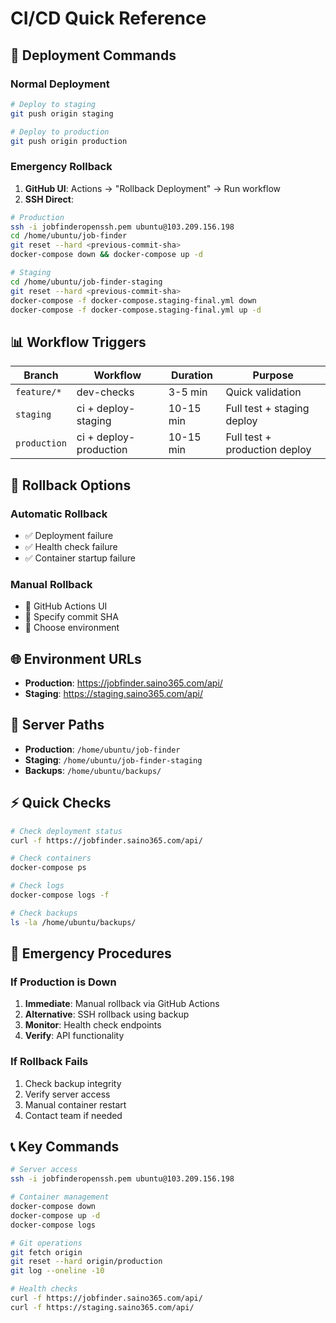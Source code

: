 # CI/CD Quick Reference

## 🚀 Deployment Commands

### Normal Deployment

```bash
# Deploy to staging
git push origin staging

# Deploy to production
git push origin production
```

### Emergency Rollback

1. **GitHub UI**: Actions → "Rollback Deployment" → Run workflow
2. **SSH Direct**:

```bash
# Production
ssh -i jobfinderopenssh.pem ubuntu@103.209.156.198
cd /home/ubuntu/job-finder
git reset --hard <previous-commit-sha>
docker-compose down && docker-compose up -d

# Staging
cd /home/ubuntu/job-finder-staging
git reset --hard <previous-commit-sha>
docker-compose -f docker-compose.staging-final.yml down
docker-compose -f docker-compose.staging-final.yml up -d
```

## 📊 Workflow Triggers

| Branch       | Workflow               | Duration  | Purpose                       |
| ------------ | ---------------------- | --------- | ----------------------------- |
| `feature/*`  | dev-checks             | 3-5 min   | Quick validation              |
| `staging`    | ci + deploy-staging    | 10-15 min | Full test + staging deploy    |
| `production` | ci + deploy-production | 10-15 min | Full test + production deploy |

## 🔄 Rollback Options

### Automatic Rollback

- ✅ Deployment failure
- ✅ Health check failure
- ✅ Container startup failure

### Manual Rollback

- 🎯 GitHub Actions UI
- 🎯 Specify commit SHA
- 🎯 Choose environment

## 🌐 Environment URLs

- **Production**: https://jobfinder.saino365.com/api/
- **Staging**: https://staging.saino365.com/api/

## 📁 Server Paths

- **Production**: `/home/ubuntu/job-finder`
- **Staging**: `/home/ubuntu/job-finder-staging`
- **Backups**: `/home/ubuntu/backups/`

## ⚡ Quick Checks

```bash
# Check deployment status
curl -f https://jobfinder.saino365.com/api/

# Check containers
docker-compose ps

# Check logs
docker-compose logs -f

# Check backups
ls -la /home/ubuntu/backups/
```

## 🚨 Emergency Procedures

### If Production is Down

1. **Immediate**: Manual rollback via GitHub Actions
2. **Alternative**: SSH rollback using backup
3. **Monitor**: Health check endpoints
4. **Verify**: API functionality

### If Rollback Fails

1. Check backup integrity
2. Verify server access
3. Manual container restart
4. Contact team if needed

## 📞 Key Commands

```bash
# Server access
ssh -i jobfinderopenssh.pem ubuntu@103.209.156.198

# Container management
docker-compose down
docker-compose up -d
docker-compose logs

# Git operations
git fetch origin
git reset --hard origin/production
git log --oneline -10

# Health checks
curl -f https://jobfinder.saino365.com/api/
curl -f https://staging.saino365.com/api/
```
